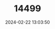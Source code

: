 ---
title: "14499"
category: "Nematogenys inermis"
draft: false
date: 2024-02-22 13:03:50
languages:
  Spanish; Castilian: ["Bagre Grande"]
---
